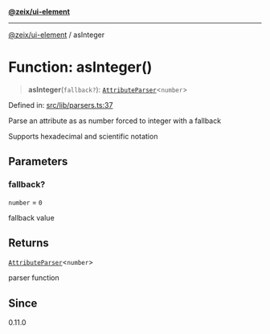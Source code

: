 [**@zeix/ui-element**](../README.md)

***

[@zeix/ui-element](../globals.md) / asInteger

# Function: asInteger()

> **asInteger**(`fallback?`): [`AttributeParser`](../type-aliases/AttributeParser.md)\<`number`\>

Defined in: [src/lib/parsers.ts:37](https://github.com/zeixcom/ui-element/blob/fbfc14f2b364007b204dfef842cb4c272bdfad41/src/lib/parsers.ts#L37)

Parse an attribute as as number forced to integer with a fallback

Supports hexadecimal and scientific notation

## Parameters

### fallback?

`number` = `0`

fallback value

## Returns

[`AttributeParser`](../type-aliases/AttributeParser.md)\<`number`\>

parser function

## Since

0.11.0
